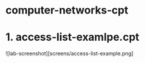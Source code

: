 # computer-networks-cpt

# 1. access-list-examlpe.cpt

![lab-screenshot][screens/access-list-example.png]
